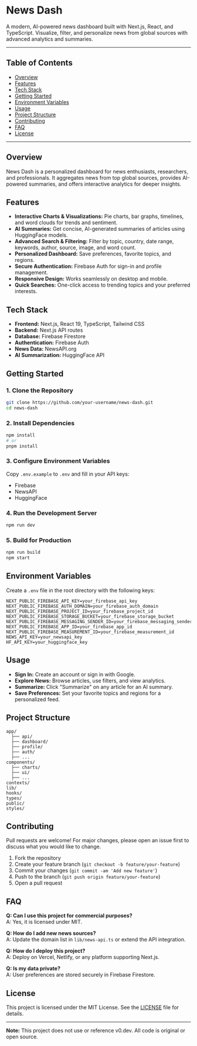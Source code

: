 # News Dash

A modern, AI-powered news dashboard built with Next.js, React, and TypeScript. Visualize, filter, and personalize news from global sources with advanced analytics and summaries.

---

## Table of Contents
- [Overview](#overview)
- [Features](#features)
- [Tech Stack](#tech-stack)
- [Getting Started](#getting-started)
- [Environment Variables](#environment-variables)
- [Usage](#usage)
- [Project Structure](#project-structure)
- [Contributing](#contributing)
- [FAQ](#faq)
- [License](#license)

---

## Overview
News Dash is a personalized dashboard for news enthusiasts, researchers, and professionals. It aggregates news from top global sources, provides AI-powered summaries, and offers interactive analytics for deeper insights.

## Features
- **Interactive Charts & Visualizations:** Pie charts, bar graphs, timelines, and word clouds for trends and sentiment.
- **AI Summaries:** Get concise, AI-generated summaries of articles using HuggingFace models.
- **Advanced Search & Filtering:** Filter by topic, country, date range, keywords, author, source, image, and word count.
- **Personalized Dashboard:** Save preferences, favorite topics, and regions.
- **Secure Authentication:** Firebase Auth for sign-in and profile management.
- **Responsive Design:** Works seamlessly on desktop and mobile.
- **Quick Searches:** One-click access to trending topics and your preferred interests.

## Tech Stack
- **Frontend:** Next.js, React 19, TypeScript, Tailwind CSS
- **Backend:** Next.js API routes
- **Database:** Firebase Firestore
- **Authentication:** Firebase Auth
- **News Data:** NewsAPI.org
- **AI Summarization:** HuggingFace API

## Getting Started
### 1. Clone the Repository
```bash
git clone https://github.com/your-username/news-dash.git
cd news-dash
```

### 2. Install Dependencies
```bash
npm install
# or
pnpm install
```

### 3. Configure Environment Variables
Copy `.env.example` to `.env` and fill in your API keys:
- Firebase
- NewsAPI
- HuggingFace

### 4. Run the Development Server
```bash
npm run dev
```

### 5. Build for Production
```bash
npm run build
npm start
```

## Environment Variables
Create a `.env` file in the root directory with the following keys:
```env
NEXT_PUBLIC_FIREBASE_API_KEY=your_firebase_api_key
NEXT_PUBLIC_FIREBASE_AUTH_DOMAIN=your_firebase_auth_domain
NEXT_PUBLIC_FIREBASE_PROJECT_ID=your_firebase_project_id
NEXT_PUBLIC_FIREBASE_STORAGE_BUCKET=your_firebase_storage_bucket
NEXT_PUBLIC_FIREBASE_MESSAGING_SENDER_ID=your_firebase_messaging_sender_id
NEXT_PUBLIC_FIREBASE_APP_ID=your_firebase_app_id
NEXT_PUBLIC_FIREBASE_MEASUREMENT_ID=your_firebase_measurement_id
NEWS_API_KEY=your_newsapi_key
HF_API_KEY=your_huggingface_key
```

## Usage
- **Sign In:** Create an account or sign in with Google.
- **Explore News:** Browse articles, use filters, and view analytics.
- **Summarize:** Click "Summarize" on any article for an AI summary.
- **Save Preferences:** Set your favorite topics and regions for a personalized feed.

## Project Structure
```
app/
  ├── api/
  ├── dashboard/
  ├── profile/
  ├── auth/
  ├── ...
components/
  ├── charts/
  ├── ui/
  ├── ...
contexts/
lib/
hooks/
types/
public/
styles/
```

## Contributing
Pull requests are welcome! For major changes, please open an issue first to discuss what you would like to change.

1. Fork the repository
2. Create your feature branch (`git checkout -b feature/your-feature`)
3. Commit your changes (`git commit -am 'Add new feature'`)
4. Push to the branch (`git push origin feature/your-feature`)
5. Open a pull request

## FAQ
**Q: Can I use this project for commercial purposes?**  
A: Yes, it is licensed under MIT.

**Q: How do I add new news sources?**  
A: Update the domain list in `lib/news-api.ts` or extend the API integration.

**Q: How do I deploy this project?**  
A: Deploy on Vercel, Netlify, or any platform supporting Next.js.

**Q: Is my data private?**  
A: User preferences are stored securely in Firebase Firestore.

## License
This project is licensed under the MIT License. See the [LICENSE](./LICENSE) file for details.

---

**Note:** This project does not use or reference v0.dev. All code is original or open source.
